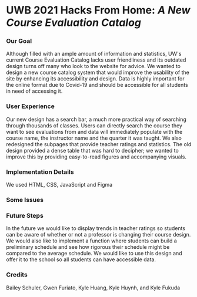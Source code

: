 # UWB 2021 Hacks From Home: _A New Course Evaluation Catalog_

### Our Goal
Although filled with an ample amount of information and statistics, UW's current Course Evaluation Catalog lacks user friendliness and its outdated design turns off many who look to the website for advice. We wanted to design a new course catalog system that would improve the usability of the site by enhancing its accessibility and design. Data is highly important for the online format due to Covid-19 and should be accessible for all students in need of accessing it. 
### User Experience
Our new design has a search bar, a much more practical way of searching through thousands of classes. Users can directly search the course they want to see evaluations from and data will immediately populate with the course name, the instructor name and the quarter it was taught. We also redesigned the subpages that provide teacher ratings and statistics. The old design provided a dense table that was hard to decipher; we wanted to improve this by providing easy-to-read figures and accompanying visuals.
### Implementation Details
We used HTML, CSS, JavaScript and Figma
### Some Issues

### Future Steps
In the future we would like to display trends in teacher ratings so students can be aware of whether or not a professor is changing their course design. We would also like to implement a function where students can build a preliminary schedule and see how rigorous their schedule might be compared to the average schedule. We would like to use this design and offer it to the school so all students can have accessible data.

### Credits
Bailey Schuler, Gwen Furiato, Kyle Huang, Kyle Huynh, and Kyle Fukuda
